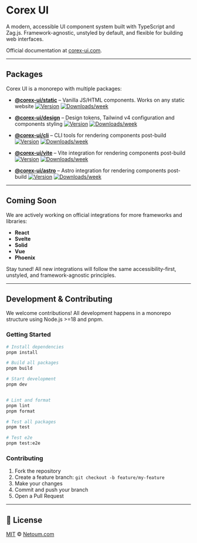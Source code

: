 # Corex UI

A modern, accessible UI component system built with TypeScript and Zag.js. Framework-agnostic, unstyled by default, and flexible for building web interfaces.

Official documentation at [corex-ui.com](https://corex-ui.com).

---

## Packages

Corex UI is a monorepo with multiple packages:

- **[@corex-ui/static](./packages/static)** – Vanilla JS/HTML components. Works on any static website
    [![Version](https://img.shields.io/npm/v/@corex-ui/static.svg)](https://npmjs.org/package/@corex-ui/static)
    [![Downloads/week](https://img.shields.io/npm/dw/@corex-ui/static.svg)](https://npmjs.org/package/@corex-ui/static)

- **[@corex-ui/design](./packages/design)** – Design tokens, Tailwind v4 configuration and components styling
    [![Version](https://img.shields.io/npm/v/@corex-ui/design.svg)](https://npmjs.org/package/@corex-ui/design)
    [![Downloads/week](https://img.shields.io/npm/dw/@corex-ui/design.svg)](https://npmjs.org/package/@corex-ui/design)

- **[@corex-ui/cli](./packages/cli)** – CLI tools for rendering components post-build
    [![Version](https://img.shields.io/npm/v/@corex-ui/cli.svg)](https://npmjs.org/package/@corex-ui/cli)
    [![Downloads/week](https://img.shields.io/npm/dw/@corex-ui/cli.svg)](https://npmjs.org/package/@corex-ui/cli)

- **[@corex-ui/vite](./packages/vite)** – Vite integration for rendering components post-build
    [![Version](https://img.shields.io/npm/v/@corex-ui/vite.svg)](https://npmjs.org/package/@corex-ui/vite)
    [![Downloads/week](https://img.shields.io/npm/dw/@corex-ui/vite.svg)](https://npmjs.org/package/@corex-ui/vite)

- **[@corex-ui/astro](./packages/astro)** – Astro integration for rendering components post-build
    [![Version](https://img.shields.io/npm/v/@corex-ui/astro.svg)](https://npmjs.org/package/@corex-ui/astro)
    [![Downloads/week](https://img.shields.io/npm/dw/@corex-ui/astro.svg)](https://npmjs.org/package/@corex-ui/astro)

---

## Coming Soon

We are actively working on official integrations for more frameworks and libraries:

- **React**
- **Svelte**
- **Solid**
- **Vue**
- **Phoenix**

Stay tuned! All new integrations will follow the same accessibility-first, unstyled, and framework-agnostic principles.

---

## Development & Contributing

We welcome contributions! All development happens in a monorepo structure using Node.js >=18 and pnpm.

### Getting Started

```bash
# Install dependencies
pnpm install

# Build all packages
pnpm build

# Start development
pnpm dev


# Lint and format
pnpm lint
pnpm format

# Test all packages
pnpm test

# Test e2e
pnpm test:e2e
```

### Contributing

1. Fork the repository
2. Create a feature branch: `git checkout -b feature/my-feature`
3. Make your changes
4. Commit and push your branch
5. Open a Pull Request

---

## 📝 License

[MIT](./LICENSE) © [Netoum.com](https://netoum.com)
